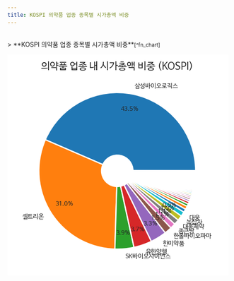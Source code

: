 ```yaml
---
title: KOSPI 의약품 업종 종목별 시가총액 비중
---
```

<br>
> **KOSPI 의약품 업종 종목별 시가총액 비중<a id="pie"></a>**<small>[^fn_chart]</small>

![294090](images/kospi_업종_의약품_종목.png)